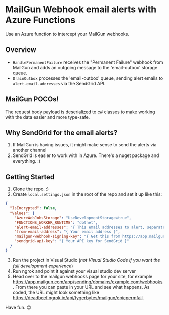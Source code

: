 ﻿# MailGun Webhook email alerts with Azure Functions

Use an Azure function to intercept your MailGun webhooks.

## Overview

* `HandlePermanentFailure` receives the "Permanent Failure" webhook from MailGun and adds an outgoing message to the 'email-outbox' storage queue.
* `DrainOutbox` processes the 'email-outbox' queue, sending alert emails to `alert-email-addresses` via the SendGrid API.

## MailGun POCOs!

The request body payload is deserialized to c# classes to make working with the data easier and more type-safe.

## Why SendGrid for the email alerts?

1. If MailGun is having issues, it might make sense to send the alerts via another channel
2. SendGrid is easier to work with in Azure. There's a nuget package and everything. :)

## Getting Started

1. Clone the repo. :)
2. Create `local.settings.json` in the root of the repo and set it up like this:

```json
{
  "IsEncrypted": false,
  "Values": {
    "AzureWebJobsStorage": "UseDevelopmentStorage=true",
    "FUNCTIONS_WORKER_RUNTIME": "dotnet",
    "alert-email-addresses": "{ This email addresses to alert, separated by semicolons ';' }",
    "from-email-address": "{ Your email address }",    
    "mailgun-webhook-signing-key": "{ Get this from https://app.mailgun.com/app/account/security/api_keys }",
    "sendgrid-api-key": "{ Your API key for SendGrid }"
  }
}
```

3. Run the project in Visual Studio (*not Visual Studio Code if you want the full development experience*)
4. Run ngrok and point it against your visual studio dev server
5. Head over to the mailgun webhooks page for your site, for example https://app.mailgun.com/app/sending/domains/example.com/webhooks. From there you can paste in your URL and see what happens. As coded, the URL might look something like https://deadbeef.ngrok.io/api/tygerbytes/mailgun/epicpermfail.

Have fun. 😊

